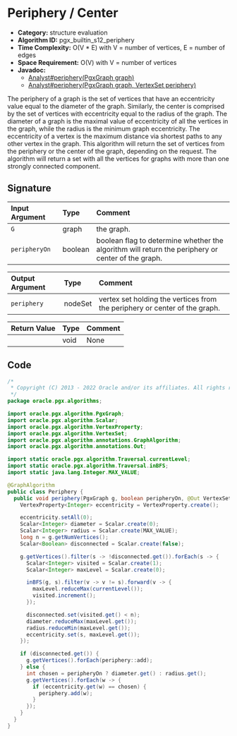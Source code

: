 # Periphery / Center

- **Category:** structure evaluation
- **Algorithm ID:** pgx_builtin_s12_periphery
- **Time Complexity:** O(V * E) with V = number of vertices, E = number of edges
- **Space Requirement:** O(V) with V = number of vertices
- **Javadoc:** 
  - [Analyst#periphery(PgxGraph graph)](https://docs.oracle.com/en/database/oracle/property-graph/22.4/spgjv/oracle/pgx/api/Analyst.html#periphery-oracle.pgx.api.PgxGraph-)
  - [Analyst#periphery(PgxGraph graph, VertexSet<ID> periphery)](https://docs.oracle.com/en/database/oracle/property-graph/22.4/spgjv/oracle/pgx/api/Analyst.html#periphery-oracle.pgx.api.PgxGraph-oracle.pgx.api.VertexSet-)

The periphery of a graph is the set of vertices that have an eccentricity value equal to the diameter of the graph. Similarly, the center is comprised by the set of vertices with eccentricity equal to the radius of the graph. The diameter of a graph is the maximal value of eccentricity of all the vertices in the graph, while the radius is the minimum graph eccentricity. The eccentricity of a vertex is the maximum distance via shortest paths to any other vertex in the graph. This algorithm will return the set of vertices from the periphery or the center of the graph, depending on the request. The algorithm will return a set with all the vertices for graphs with more than one strongly connected component.


## Signature

| Input Argument | Type | Comment |
| :--- | :--- | :--- |
| `G` | graph | the graph. |
| `peripheryOn` | boolean | boolean flag to determine whether the algorithm will return the periphery or center of the graph. |

| Output Argument | Type | Comment |
| :--- | :--- | :--- |
| `periphery` | nodeSet | vertex set holding the vertices from the periphery or center of the graph. |

| Return Value | Type | Comment |
| :--- | :--- | :--- |
| | void | None |

## Code

```java
/*
 * Copyright (C) 2013 - 2022 Oracle and/or its affiliates. All rights reserved.
 */
package oracle.pgx.algorithms;

import oracle.pgx.algorithm.PgxGraph;
import oracle.pgx.algorithm.Scalar;
import oracle.pgx.algorithm.VertexProperty;
import oracle.pgx.algorithm.VertexSet;
import oracle.pgx.algorithm.annotations.GraphAlgorithm;
import oracle.pgx.algorithm.annotations.Out;

import static oracle.pgx.algorithm.Traversal.currentLevel;
import static oracle.pgx.algorithm.Traversal.inBFS;
import static java.lang.Integer.MAX_VALUE;

@GraphAlgorithm
public class Periphery {
  public void periphery(PgxGraph g, boolean peripheryOn, @Out VertexSet periphery) {
    VertexProperty<Integer> eccentricity = VertexProperty.create();

    eccentricity.setAll(0);
    Scalar<Integer> diameter = Scalar.create(0);
    Scalar<Integer> radius = Scalar.create(MAX_VALUE);
    long n = g.getNumVertices();
    Scalar<Boolean> disconnected = Scalar.create(false);

    g.getVertices().filter(s -> !disconnected.get()).forEach(s -> {
      Scalar<Integer> visited = Scalar.create(1);
      Scalar<Integer> maxLevel = Scalar.create(0);

      inBFS(g, s).filter(v -> v != s).forward(v -> {
        maxLevel.reduceMax(currentLevel());
        visited.increment();
      });

      disconnected.set(visited.get() < n);
      diameter.reduceMax(maxLevel.get());
      radius.reduceMin(maxLevel.get());
      eccentricity.set(s, maxLevel.get());
    });

    if (disconnected.get()) {
      g.getVertices().forEach(periphery::add);
    } else {
      int chosen = peripheryOn ? diameter.get() : radius.get();
      g.getVertices().forEach(w -> {
        if (eccentricity.get(w) == chosen) {
          periphery.add(w);
        }
      });
    }
  }
}
```
